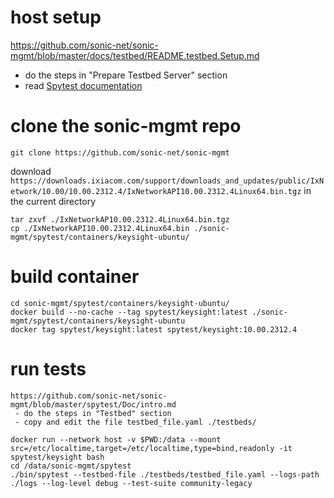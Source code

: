 # host setup
https://github.com/sonic-net/sonic-mgmt/blob/master/docs/testbed/README.testbed.Setup.md
  - do the steps in "Prepare Testbed Server" section
  - read [Spytest documentation](../Doc/README.md)

# clone the sonic-mgmt repo
```
git clone https://github.com/sonic-net/sonic-mgmt
```

download `https://downloads.ixiacom.com/support/downloads_and_updates/public/IxNetwork/10.00/10.00.2312.4/IxNetworkAPI10.00.2312.4Linux64.bin.tgz` in the current directory
```
tar zxvf ./IxNetworkAP10.00.2312.4Linux64.bin.tgz
cp ./IxNetworkAPI10.00.2312.4Linux64.bin ./sonic-mgmt/spytest/containers/keysight-ubuntu/
```

# build container
```
cd sonic-mgmt/spytest/containers/keysight-ubuntu/
docker build --no-cache --tag spytest/keysight:latest ./sonic-mgmt/spytest/containers/keysight-ubuntu
docker tag spytest/keysight:latest spytest/keysight:10.00.2312.4
```



# run tests
```
https://github.com/sonic-net/sonic-mgmt/blob/master/spytest/Doc/intro.md
 - do the steps in "Testbed" section
 - copy and edit the file testbed_file.yaml ./testbeds/

docker run --network host -v $PWD:/data --mount src=/etc/localtime,target=/etc/localtime,type=bind,readonly -it spytest/keysight bash
cd /data/sonic-mgmt/spytest
./bin/spytest --testbed-file ./testbeds/testbed_file.yaml --logs-path ./logs --log-level debug --test-suite community-legacy
```
